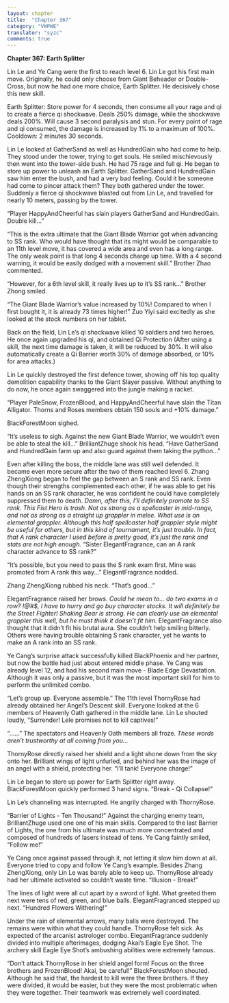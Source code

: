 ```yaml
---
layout: chapter
title:  "Chapter 367"
category: "VWPWE"
translator: "syzc"
comments: true
---
```


**Chapter 367: Earth Splitter**

Lin Le and Ye Cang were the first to reach level 6. Lin Le got his first main move. Originally, he could only choose from Giant Beheader or Double-Cross, but now he had one more choice, Earth Splitter. He decisively chose this new skill.

Earth Splitter: Store power for 4 seconds, then consume all your rage and qi to create a fierce qi shockwave. Deals 250% damage, while the shockwave deals 200%. Will cause 3 second paralysis and stun. For every point of rage and qi consumed, the damage is increased by 1% to a maximum of 100%. Cooldown: 2 minutes 30 seconds.

Lin Le looked at GatherSand as well as HundredGain who had come to help. They stood under the tower, trying to get souls. He smiled mischievously then went into the tower-side bush. He had 75 rage and full qi. He began to store up power to unleash an Earth Splitter. GatherSand and HundredGain saw him enter the bush, and had a very bad feeling. Could it be someone had come to pincer attack them? They both gathered under the tower. Suddenly a fierce qi shockwave blasted out from Lin Le, and travelled for nearly 10 meters, passing by the tower.

“Player HappyAndCheerful has slain players GatherSand and HundredGain. Double kill...”

“This is the extra ultimate that the Giant Blade Warrior got when advancing to SS rank. Who would have thought that its might would be comparable to an 11th level move, it has covered a wide area and even has a long range. The only weak point is that long 4 seconds charge up time. With a 4 second warning, it would be easily dodged with a movement skill.” Brother Zhao commented.

“However, for a 6th level skill, it really lives up to it’s SS rank...” Brother Zhong smiled.

“The Giant Blade Warrior’s value increased by 10%! Compared to when I first bought it, it is already 73 times higher!” Zuo Yiyi said excitedly as she looked at the stock numbers on her tablet.

Back on the field, Lin Le’s qi shockwave killed 10 soldiers and two heroes. He once again upgraded his qi, and obtained Qi Protection (After using a skill, the next time damage is taken, it will be reduced by 30%. It will also automatically create a Qi Barrier worth 30% of damage absorbed, or 10% for area attacks.)

Lin Le quickly destroyed the first defence tower, showing off his top quality demolition capability thanks to the Giant Slayer passive. Without anything to do now, he once again swaggered into the jungle making a racket.

“Player PaleSnow, FrozenBlood, and HappyAndCheerful have slain the Titan Alligator. Thorns and Roses members obtain 150 souls and +10% damage.”

BlackForestMoon sighed.

“It’s useless to sigh. Against the new Giant Blade Warrior, we wouldn’t even be able to steal the kill...” BrilliantZhuge shook his head. “Have GatherSand and HundredGain farm up and also guard against them taking the python...”

Even after killing the boss, the middle lane was still well defended. It became even more secure after the two of them reached level 6. Zhang ZhengXiong began to feel the gap between an S rank and SS rank. Even though their strengths complemented each other, if he was able to get his hands on an SS rank character, he was confident he could have completely suppressed them to death. *Damn, after this, I’ll definitely promote to SS rank. This Fist Hero is trash. Not as strong as a spellcaster in mid-range, and not as strong as a straight up grappler in melee. What use is an elemental grappler. Although this half spellcaster half grappler style might be useful for others, but in this kind of tournament, it’s just trouble. In fact, that A rank character I used before is pretty good, it’s just the rank and stats are not high enough.* “Sister ElegantFragrance, can an A rank character advance to SS rank?”

“It’s possible, but you need to pass the S rank exam first. Mine was promoted from A rank this way...” ElegantFragrance nodded.

Zhang ZhengXiong rubbed his neck. “That’s good...”

ElegantFragrance raised her brows. *Could he mean to… do two exams in a row? !@#$, I have to hurry and go buy character stocks. It will definitely be the Street Fighter! Shaking Bear is strong. He can clearly use an elemental grappler this well, but he must think it doesn’t fit him.* ElegantFragrance also thought that it didn’t fit his brutal aura. She couldn’t help smiling bitterly. Others were having trouble obtaining S rank character, yet he wants to make an A rank into an SS rank.

Ye Cang’s surprise attack successfully killed BlackPhoenix and her partner, but now the battle had just about entered middle phase. Ye Cang was already level 12, and had his second main move - Blade Edge Devastation. Although it was only a passive, but it was the most important skill for him to perform the unlimited combo.

“Let’s group up. Everyone assemble.” The 11th level ThornyRose had already obtained her Angel’s Descent skill. Everyone looked at the 6 members of Heavenly Oath gathered in the middle lane. Lin Le shouted loudly, “Surrender! Lele promises not to kill captives!”

“......” The spectators and Heavenly Oath members all froze. *These words aren’t trustworthy at all coming from you...*

ThornyRose directly raised her shield and a light shone down from the sky onto her. Brilliant wings of light unfurled, and behind her was the image of an angel with a shield, protecting her. “I’ll tank! Everyone charge!”

Lin Le began to store up power for Earth Splitter right away. BlackForestMoon quickly performed 3 hand signs. “Break - Qi Collapse!”

Lin Le’s channeling was interrupted. He angrily charged with ThornyRose.

“Barrier of Lights - Ten Thousand!” Against the charging enemy team, BrilliantZhuge used one one of his main skills. Compared to the last Barrier of Lights, the one from his ultimate was much more concentrated and composed of hundreds of lasers instead of tens. Ye Cang faintly smiled, “Follow me!”

Ye Cang once against passed through it, not letting it slow him down at all. Everyone tried to copy and follow Ye Cang’s example. Besides Zhang ZhengXiong, only Lin Le was barely able to keep up. ThornyRose already had her ultimate activated so couldn’t waste time. “Illusion - Break!”

The lines of light were all cut apart by a sword of light. What greeted them next were tens of red, green, and blue balls. ElegantFragranced stepped up next. “Hundred Flowers Withering!”

Under the rain of elemental arrows, many balls were destroyed. The remains were within what they could handle. ThornyRose felt sick. As expected of the arcanist astrologer combo. ElegantFragrance suddenly divided into multiple afterimages, dodging Akai’s Eagle Eye Shot. The archery skill Eagle Eye Shot’s ambushing abilities were extremely famous.

“Don’t attack ThornyRose in her shield angel form! Focus on the three brothers and FrozenBlood! Akai, be careful!” BlackForestMoon shouted. Although he said that, the hardest to kill were the three brothers. If they were divided, it would be easier, but they were the most problematic when they were together. Their teamwork was extremely well coordinated.
